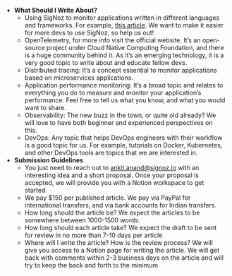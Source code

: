  - **What Should I Write About?**
    - Using SigNoz to monitor applications written in different languages and frameworks. For example, [this article](https://signoz.io/blog/opentelemetry-fastapi/). We want to make it easier for more devs to use SigNoz, so help us out!
    - OpenTelemetry, for more info visit the official website. It’s an open-source project under Cloud Native Computing Foundation, and there is a huge community behind it. As it’s an emerging technology, it is a very good topic to write about and educate fellow devs.
    - Distributed tracing: It’s a concept essential to monitor applications based on microservices applications.
    - Application performance monitoring: It’s a broad topic and relates to everything you do to measure and monitor your application’s performance. Feel free to tell us what you know, and what you would want to share.
    - Observability: The new buzz in the town, or quite old already? We will love to have both beginner and experienced perspectives on this.
    - DevOps: Any topic that helps DevOps engineers with their workflow is a good topic for us. For example, tutorials on Docker, Kubernetes, and other DevOps tools are topics that we are interested in.
  - **Submission Guidelines**
    - You just need to reach out to ankit.anand@signoz.io with an interesting idea and a short proposal. Once your proposal is accepted, we will provide you with a Notion workspace to get started.
    - We pay $150 per published article. We pay via PayPal for international transfers, and via bank accounts for Indian transfers.
    - How long should the article be? We expect the articles to be somewhere between 1000-1500 words.
    - How long should each article take? We expect the draft to be sent for review in no more than 7-10 days per article
    - Where will I write the article? How is the review process? We will give you access to a Notion page for writing the article. We will get back with comments within 2-3 business days on the article and will try to keep the back and forth to the minimum
